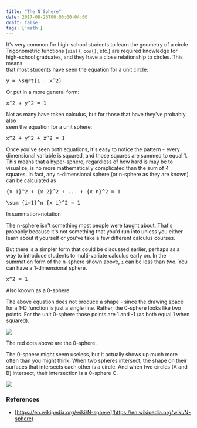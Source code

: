 ```yaml
---
title: "The N Sphere"
date: 2017-08-26T00:00:00-04:00
draft: false
tags: ['math']
---
```


It's very common for high-school students to learn the geometry of a circle.  
Trigonometric functions (`sin()`, `cos()`, etc.) are required knowledge for  
high-school graduates, and they have a close relationship to circles. This means  
that most students have seen the equation for a unit circle:

<pre class="math">y = \sqrt{1 - x^2}</pre>

Or put in a more general form:

<pre class="math">x^2 + y^2 = 1</pre>

Not as many have taken calculus, but for those that have they've probably also  
seen the equation for a unit sphere:

<pre class="math">x^2 + y^2 + z^2 = 1</pre>

Once you've seen both equations, it's easy to notice the pattern - every dimensional variable is squared, and those squares are summed to equal 1. This means that a hyper-sphere, regardless of how hard is may be to visualize, is no more mathematically complicated than the sum of 4 squares. In fact, any n-dimensional sphere (or n-sphere as they are known) can be calculated as

<pre class="math">{x_1}^2 + {x_2}^2 + ... + {x_n}^2 = 1</pre>

<pre class="math">\sum_{i=1}^n {x_i}^2 = 1</pre>

In summation-notation

The n-sphere isn't something most people were taught about. That's probably because it's not something that you'd run into unless you either learn about it yourself or you've take a few different calculus courses.

But there is a simpler form that could be discussed earlier, perhaps as a way to introduce students to multi-variate calculus early on. In the summation form of the n-sphere shown above, `i` can be less than two. You can have a 1-dimensional sphere.

<pre class="math">x^2 = 1</pre>

Also known as a 0-sphere

The above equation does not produce a shape - since the drawing space for a 1-D function is just a single line. Rather, the 0-sphere looks like two points. For the unit 0-sphere those points are 1 and -1 (as both equal 1 when squared).

![](/blog/image/n-sphere/n-sphere-1.svg)

The red dots above are the 0-sphere.

The 0-sphere might seem useless, but it actually shows up much more often than you might think. When two spheres intersect, the shape on their surfaces that intersects each other is a circle. And when two circles (A and B) intersect, their intersection is a 0-sphere C.

![](/blog/image/n-sphere/n-sphere-2.svg)

### References

*   [https://en.wikipedia.org/wiki/N-sphere](https://en.wikipedia.org/wiki/N-sphere)
